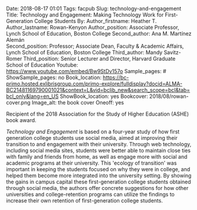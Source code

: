 Date: 2018-08-17 01:01
Tags: facpub
Slug: technology-and-engagement
Title: Technology and Engagement: Making Technology Work for First-Generation College Students
By:
Author_firstname: Heather T.
Author_lastname: Rowan-Kenyon
Author_position: Associate Professor, Lynch School of Education, Boston College
Second_author: Ana M. Martínez Alemán  
Second_position: Professor; Associate Dean, Faculty & Academic Affairs, Lynch School of Education, Boston College
Third_author: Mandy Savitz-Romer
Third_position: Senior Lecturer and Director, Harvard Graduate School of Education
Youtube: https://www.youtube.com/embed/Bw9StDv157o
Sample_pages: #
ShowSample_pages: no
Book_location: https://bc-primo.hosted.exlibrisgroup.com/primo-explore/fulldisplay?docid=ALMA-BC21481169790001021&context=L&vid=bclib_new&search_scope=bcl&tab=bcl_only&lang=en_US
ShowBook_location: yes
Bookcover: 2018/08/rowan-cover.png
Image_alt: the book cover 
Oneoff: yes

<p>Recipient of the 2018 Association for the Study of Higher Education (ASHE) book award.</p>

<em>Technology and Engagement</em> is based on a four-year study of how first generation college students use social media, aimed at improving their transition to and engagement with their university. Through web technology, including social media sites, students were better able to maintain close ties with family and friends from home, as well as engage more with social and academic programs at their university. This 'ecology of transition' was important in keeping the students focused on why they were in college, and helped them become more integrated into the university setting. By showing the gains in campus capital these first-generation college students obtained through social media, the authors offer concrete suggestions for how other universities and college-retention programs can utilize the findings to increase their own retention of first-generation college students.